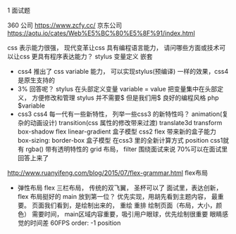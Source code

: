 1  面试题

360 公司  https://www.zcfy.cc/
京东公司  https://aotu.io/cates/Web%E5%BC%80%E5%8F%91/index.html

css 表示能力很强， 现代变革让css 具有编程语言能力， 请问哪些方面或技术可以让css
更具有程序表达能力？
stylus 变量定义  嵌套

- css4 推出了 css variable 能力， 可以实现stylus(预编译) 一样的效果，css4是原生支持的
- 3% 回答呢？
stylus 在头部定义变量  variable = value
把变量集中在头部定义， 方便修改和管理
stylus 并不需要$  但是我们用$ 良好的编程风格  php $variable
- css3 css4
每一代有一些新特性， 列举一些css3 的新特性吗？
animation(复杂的动画设计)    transition(css 属性的修改带来过渡)
translate3d  transform
box-shadow
flex
linear-gradient
盒子模型  css2 flex 带来新的盒子能力
box-sizing: border-box 盒子模型 在css3 里的全新计算方式
position css1就有
rgba() 带有透明特性的
grid 布局， filter
围绕面试来说  70%可以在面试里回答上来了



http://www.ruanyifeng.com/blog/2015/07/flex-grammar.html  flex布局

- 弹性布局 flex
三栏布局， 传统的双飞翼， 圣杯可以了
面试里，表达创新，flex 布局挺好的
main 放到第一位？ 优先实现，用胡先看到主题内容， 最重要。
页面我们看到，是绘制出来的， 重绘 重排
绘制页面（布局，大小，颜色） 需要时间， main区域内容重要，吸引用户眼球，优先绘制很重要
眼睛感觉的时间差  60FPS
order: -1 position
